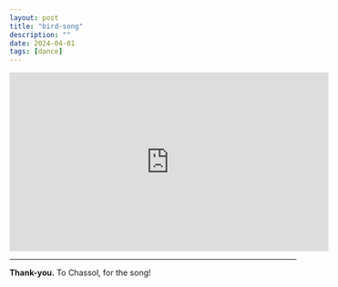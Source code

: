 ```yaml
---
layout: post
title: "bird-song"
description: ""
date: 2024-04-01
tags: [dance]
---
```


<iframe width="560" height="315" src="https://www.youtube-nocookie.com/embed/tnq4ffgMBDo?si=RUFmPQacpXzoHvii" frameborder="0" allowfullscreen></iframe>

---

**Thank-you.** To Chassol, for the song!